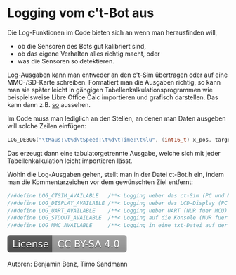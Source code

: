 # Logging vom c't-Bot aus

Die Log-Funktionen im Code bieten sich an wenn man herausfinden will,

* ob die Sensoren des Bots gut kalibriert sind,
* ob das eigene Verhalten alles richtig macht, oder
* was die Sensoren so detektieren.

Log-Ausgaben kann man entweder an den c't-Sim übertragen oder auf eine MMC-/SD-Karte schreiben.
Formatiert man die Ausgaben richtig, so kann man sie später leicht in gängigen Tabellenkalkulationsprogrammen wie beispielsweise Libre Office Calc importieren und grafisch darstellen.
Das kann dann z.B. [so](../../_tmp_trac_wiki_export/ct-Bot-Software-Sensoren/ct-Bot-Software-Sensoren.md#Analyse-des-Maussensors-und-der-Distanzsensoren) aussehen.

Im Code muss man lediglich an den Stellen, an denen man Daten ausgeben will solche Zeilen einfügen:

```C
LOG_DEBUG("\tMaus:\t%d\tSpeed:\t%d\tTime:\t%lu", (int16_t) x_pos, target_speed_r, TIMER_GET_TICKCOUNT_32);
```

Das erzeugt dann eine tabulatorgetrennte Ausgabe, welche sich mit jeder Tabellenkalkulation leicht importieren lässt.

Wohin die Log-Ausgaben gehen, stellt man in der Datei ct-Bot.h ein, indem man die Kommentarzeichen vor dem gewünschten Ziel entfernt:

```C
//#define LOG_CTSIM_AVAILABLE   /**< Logging ueber das ct-Sim (PC und MCU) */
//#define LOG_DISPLAY_AVAILABLE /**< Logging ueber das LCD-Display (PC und MCU) */
//#define LOG_UART_AVAILABLE    /**< Logging ueber UART (NUR fuer MCU) */
//#define LOG_STDOUT_AVAILABLE  /**< Logging auf die Konsole (NUR fuer PC) */
//#define LOG_MMC_AVAILABLE     /**< Logging in eine txt-Datei auf der MMC */
```

[![License: CC BY-SA 4.0](../../LICENSE.svg)](https://creativecommons.org/licenses/by-sa/4.0/)

Autoren: Benjamin Benz, Timo Sandmann
